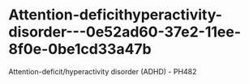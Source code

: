# Attention-deficithyperactivity-disorder---0e52ad60-37e2-11ee-8f0e-0be1cd33a47b
Attention-deficit/hyperactivity disorder (ADHD) - PH482
